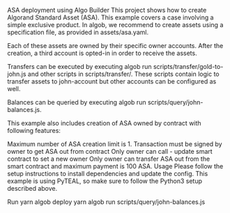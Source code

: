 ASA deployment using Algo Builder
This project shows how to create Algorand Standard Asset (ASA). This example covers a case involving a simple exclusive product. In algob, we recommend to create assets using a specification file, as provided in assets/asa.yaml.

Each of these assets are owned by their specific owner accounts. After the creation, a third account is opted-in in order to receive the assets.

Transfers can be executed by executing algob run scripts/transfer/gold-to-john.js and other scripts in scripts/transfer/. These scripts contain logic to transfer assets to john-account but other accounts can be configured as well.

Balances can be queried by executing algob run scripts/query/john-balances.js.

This example also includes creation of ASA owned by contract with following features:

Maximum number of ASA creation limit is 1.
Transaction must be signed by owner to get ASA out from contract
Only owner can call - update smart contract to set a new owner
Only owner can transfer ASA out from the smart contract and maximum payment is 100 ASA.
Usage
Please follow the setup instructions to install dependencies and update the config. This example is using PyTEAL, so make sure to follow the Python3 setup described above.

Run
yarn algob deploy
yarn algob run scripts/query/john-balances.js
